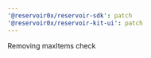 ```yaml
---
'@reservoir0x/reservoir-sdk': patch
'@reservoir0x/reservoir-kit-ui': patch
---
```


Removing maxItems check
